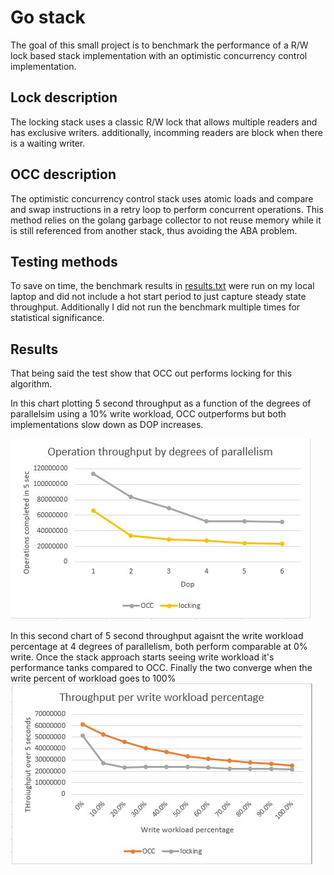 # Go stack #
The goal of this small project is to benchmark the performance of a R/W lock based stack implementation with an optimistic concurrency control implementation.

## Lock description ##
The locking stack uses a classic R/W lock that allows multiple readers and has exclusive writers. additionally, incomming readers are block when there is a waiting writer.

## OCC description ##
The optimistic concurrency control stack uses atomic loads and compare and swap instructions in a retry loop to perform concurrent operations. This method relies on the golang garbage collector to not reuse memory while it is still referenced from another stack, thus avoiding the ABA problem.

## Testing methods ##
To save on time, the benchmark results in [results.txt](result.txt ) were run on my local laptop and did not include a hot start period to just capture steady state throughput. Additionally I did not run the benchmark multiple times for statistical significance.

## Results ##
That being said the test show that OCC out performs locking for this algorithm. 

In this chart plotting 5 second throughput as a function of the degrees of parallelsim using a 10% write workload, OCC outperforms but both implementations slow down as DOP increases.

![alt text](dop.jpg?raw=true)


In this second chart of 5 second throughput agaisnt the write workload percentage at 4 degrees of parallelism, both perform comparable at 0% write. Once the stack approach starts seeing write workload it's performance tanks compared to OCC. Finally the two converge when the write percent of workload goes to 100%
![alt text](write.jpg?raw=true)